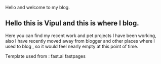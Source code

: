 Hello and welcome to my blog.


## Hello this is Vipul and this is where I blog.
Here you can find my recent work and pet projects I have been working, 
also I have recently moved away from blogger and other places where I used to blog , 
so it would feel nearly empty at this point of time.


Template used from :  fast.ai fastpages
